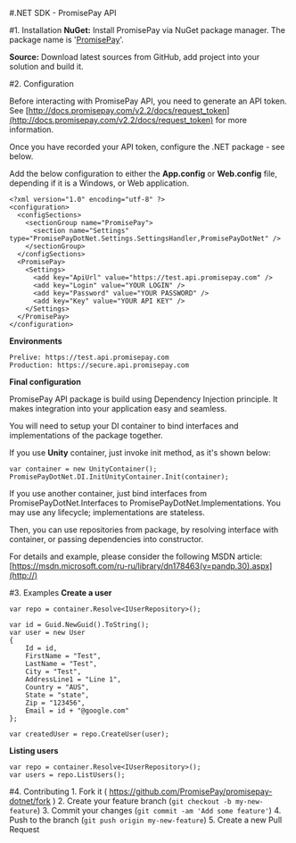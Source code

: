 #.NET SDK - PromisePay API


#1. Installation
**NuGet:** Install PromisePay via NuGet package manager. The package name is '[PromisePay](https://www.nuget.org/packages/PromisePay.API.NET/0.0.1)'.

**Source:** Download latest sources from GitHub, add project into your solution and build it.


#2. Configuration

Before interacting with PromisePay API, you need to generate an API token. See [http://docs.promisepay.com/v2.2/docs/request_token](http://docs.promisepay.com/v2.2/docs/request_token) for more information.

Once you have recorded your API token, configure the .NET package - see below.

Add the below configuration to either the **App.config** or **Web.config** file, depending if it is a Windows, or Web application.

	<?xml version="1.0" encoding="utf-8" ?>
	<configuration>
	  <configSections>
	    <sectionGroup name="PromisePay">
	      <section name="Settings" type="PromisePayDotNet.Settings.SettingsHandler,PromisePayDotNet" />
	    </sectionGroup>
	  </configSections>
	  <PromisePay>
	    <Settings>
	      <add key="ApiUrl" value="https://test.api.promisepay.com" />
	      <add key="Login" value="YOUR LOGIN" />
	      <add key="Password" value="YOUR PASSWORD" />
	      <add key="Key" value="YOUR API KEY" />
	    </Settings>
	  </PromisePay>
	</configuration>

**Environments**

	Prelive: https://test.api.promisepay.com
	Production: https://secure.api.promisepay.com

**Final configuration**

PromisePay API package is build using Dependency Injection principle. It makes integration into your application easy and seamless.

You will need to setup your DI container to bind interfaces and implementations of the package together.

If you use **Unity** container, just invoke init method, as it's shown below:

	var container = new UnityContainer();
	PromisePayDotNet.DI.InitUnityContainer.Init(container);

If you use another container, just bind interfaces from PromisePayDotNet.Interfaces to PromisePayDotNet.Implementations. You may use any lifecycle; implementations are stateless.


Then, you can use repositories from package, by resolving interface with container, or passing dependencies into constructor.

For details and example, please consider the following MSDN article:
[https://msdn.microsoft.com/ru-ru/library/dn178463(v=pandp.30).aspx](http://)

#3. Examples
**Create a user**

	var repo = container.Resolve<IUserRepository>();
	
	var id = Guid.NewGuid().ToString();
	var user = new User
	{
	    Id = id,
	    FirstName = "Test",
	    LastName = "Test",
	    City = "Test",
	    AddressLine1 = "Line 1",
	    Country = "AUS",
	    State = "state",
	    Zip = "123456",
	    Email = id + "@google.com"
	};
	
	var createdUser = repo.CreateUser(user);
	
**Listing users**

	var repo = container.Resolve<IUserRepository>();
	var users = repo.ListUsers();



#4. Contributing
	1. Fork it ( https://github.com/PromisePay/promisepay-dotnet/fork )
	2. Create your feature branch (`git checkout -b my-new-feature`)
	3. Commit your changes (`git commit -am 'Add some feature'`)
	4. Push to the branch (`git push origin my-new-feature`)
	5. Create a new Pull Request
